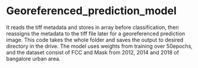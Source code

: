 # Georeferenced_prediction_model
It reads the tiff metadata and stores in array before classification, then reassigns the metadata to the tiff file later for a georeferenced prediction image. This code takes the whole folder and saves the output to desired directory in the drive.
The model uses weights from training over 50epochs, and the dataset consist of FCC and Mask from 2012, 2014 and 2018 of bangalore urban area. 
